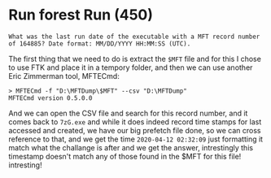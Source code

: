 # Run forest Run (450)
`What was the last run date of the executable with a MFT record number of 164885? Date format: MM/DD/YYYY HH:MM:SS (UTC).`

The first thing that we need to do is extract the `$MFT` file and for this I chose to use FTK and place it in a tempory folder, and then we can use another Eric Zimmerman tool, MFTECmd:
```
> MFTECmd -f "D:\MFTDump\$MFT" --csv "D:\MFTDump"
MFTECmd version 0.5.0.0
```
And we can open the CSV file and search for this record number, and it comes back to `7zG.exe` and while it does indeed record time stamps for last accessed and created, we have our big prefetch file done, so we can cross reference to that, and we get the time `2020-04-12 02:32:09` just formatting it match what the challange is after and we get the answer, intrestingly this timestamp doesn't match any of those found in the $MFT for this file! intresting! 